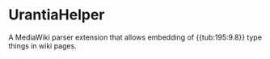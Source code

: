 # UrantiaHelper
A MediaWiki parser extension that allows embedding of {{tub:195:9.8}} type things in wiki pages.
